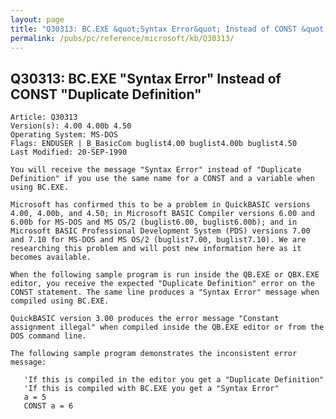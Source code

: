```yaml
---
layout: page
title: "Q30313: BC.EXE &quot;Syntax Error&quot; Instead of CONST &quot;Duplicate Definition&quot;"
permalink: /pubs/pc/reference/microsoft/kb/Q30313/
---
```


## Q30313: BC.EXE &quot;Syntax Error&quot; Instead of CONST &quot;Duplicate Definition&quot;

	Article: Q30313
	Version(s): 4.00 4.00b 4.50
	Operating System: MS-DOS
	Flags: ENDUSER | B_BasicCom buglist4.00 buglist4.00b buglist4.50
	Last Modified: 20-SEP-1990
	
	You will receive the message "Syntax Error" instead of "Duplicate
	Definition" if you use the same name for a CONST and a variable when
	using BC.EXE.
	
	Microsoft has confirmed this to be a problem in QuickBASIC versions
	4.00, 4.00b, and 4.50; in Microsoft BASIC Compiler versions 6.00 and
	6.00b for MS-DOS and MS OS/2 (buglist6.00, buglist6.00b); and in
	Microsoft BASIC Professional Development System (PDS) versions 7.00
	and 7.10 for MS-DOS and MS OS/2 (buglist7.00, buglist7.10). We are
	researching this problem and will post new information here as it
	becomes available.
	
	When the following sample program is run inside the QB.EXE or QBX.EXE
	editor, you receive the expected "Duplicate Definition" error on the
	CONST statement. The same line produces a "Syntax Error" message when
	compiled using BC.EXE.
	
	QuickBASIC version 3.00 produces the error message "Constant
	assignment illegal" when compiled inside the QB.EXE editor or from the
	DOS command line.
	
	The following sample program demonstrates the inconsistent error
	message:
	
	   'If this is compiled in the editor you get a "Duplicate Definition"
	   'If this is compiled with BC.EXE you get a "Syntax Error"
	   a = 5
	   CONST a = 6
